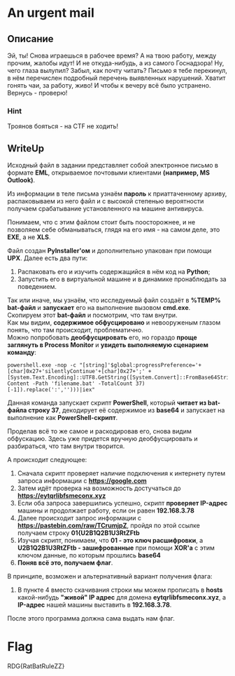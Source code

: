 # An urgent mail

## Описание
Эй, ты! Снова играешься в рабочее время? А на твою работу, между прочим, жалобы идут! И не откуда-нибудь, а из самого Госнадзора! Ну, чего глаза вылупил? Забыл, как почту читать? Письмо я тебе перекинул, в нём перечислен подробный перечень выявленных нарушений. Хватит гонять чаи, за работу, живо! И чтобы к вечеру всё было устранено. Вернусь - проверю!

### Hint
Троянов бояться - на CTF не ходить!


## WriteUp
Исходный файл в задании представляет собой электронное письмо в формате **EML**, открываемое почтовыми клиентами **(например, MS Outlook)**.

Из информации в теле письма узнаём **пароль** к приаттаченному архиву, распаковываем из него файл и с высокой степенью вероятности получаем срабатывание установленного на машине антивируса.

Понимаем, что с этим файлом стоит быть поосторожнее, и не позволяем себе обманываться, глядя на его имя - на самом деле, это **EXE**, а не **XLS**.

Файл создан **PyInstaller'ом** и дополнительно упакован при помощи **UPX**. Далее есть два пути:
1) Распаковать его и изучить содержащийся в нём код на **Python**;
2) Запустить его в виртуальной машине и в динамике пронаблюдать за поведением.

Так или иначе, мы узнаём, что исследуемый файл создаёт в **%TEMP% bat-файл** и **запускает** его на выполнение вызовом **cmd.exe**.<br> Скопируем этот **bat-файл** и посмотрим, что там внутри.<br>
Как мы видим, **содержимое обфусцировано** и невооруженым глазом понять, что там происходит, проблематично.<br> 
Можно попробовать **деобфусцировать** его, но гораздо **проще заглянуть в Process Monitor** и **увидеть выполняемую сценарием команду**:
```
powershell.exe -nop -c "[string]'$global:progressPreference='+[char]0x27+'silentlyContinue'+[char]0x27+';' + [System.Text.Encoding]::UTF8.GetString([System.Convert]::FromBase64String(((Get-Content -Path 'filename.bat' -TotalCount 37)[-1]).replace(':','')))|iex"

```
Данная команда запускает скрипт **PowerShell**, который **читает из bat-файла строку 37**, декодирует её содержимое из **base64** и запускает на выполнение как **PowerShell-скрипт**.

Проделав всё то же самое и раскодировав его, снова видим обфускацию. Здесь уже придется вручную деобфусцировать и разбираться, что там внутри творится.

А происходит следующее:
1) Сначала скрипт проверяет наличие подключения к интернету путем запроса информации с **https://google.com**
2) Затем идёт проверка на возможность достучаться до **https://eytqrlibfsmeconx.xyz**
3) Если оба запроса завершились успешно, скрипт **проверяет IP-адрес** машины и продолжает работу, если он равен **192.168.3.78**
4) Далее происходит запрос информации с **https://pastebin.com/raw/TCrumjpZ**, пройдя по этой ссылке получаем строку **01{U2B1Q2B1U3RtZFtb**
5) Изучая скрипт, понимаем, что **01 - это ключ расшифровки**, а **U2B1Q2B1U3RtZFtb - зашифрованные** при помощи **XOR'a** с этим ключом данные, по которым прошлись **base64**
6) **Поняв всё это, получаем флаг**.

В принципе, возможен и альтернативный вариант получения флага: 
1) В пункте 4 вместо скачивания строки мы можем прописать в **hosts** какой-нибудь **"живой" IP адрес** для домена **eytqrlibfsmeconx.xyz**, а **IP-адрес** нашей машины выставить в **192.168.3.78**.

После этого программа должна сама выдать нам флаг.

# Flag
RDG{RatBatRuleZZ}
